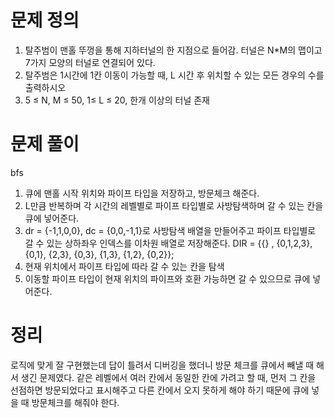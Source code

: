 # 문제 정의

1. 탈주범이 맨홀 뚜껑을 통해 지하터널의 한 지점으로 들어감. 터널은 N*M의 맵이고 7가지 모양의 터널로 연결되어 있다.
2. 탈주범은 1시간에 1칸 이동이 가능할 때, L 시간 후 위치할 수 있는 모든 경우의 수를 출력하시오
3. 5 ≤ N, M ≤ 50, 1≤ L ≤ 20, 한개 이상의 터널 존재

# 문제 풀이

bfs

1. 큐에 맨홀 시작 위치와 파이프 타입을 저장하고, 방문체크 해준다.
2. L만큼 반복하며 각 시간의 레벨별로 파이프 타입별로 사방탐색하며 갈 수 있는 칸을 큐에 넣어준다.
3. dr = {-1,1,0,0}, dc = {0,0,-1,1}로 사방탐색 배열을 만들어주고 파이프 타입별로 갈 수 있는 상하좌우 인덱스를 이차원 배열로 저장해준다. DIR = {{} , {0,1,2,3}, {0,1}, {2,3}, {0,3}, {1,3}, {1,2}, {0,2}};
4. 현재 위치에서 파이프 타입에 따라 갈 수 있는 칸을 탐색
5. 이동할 파이프 타입이 현재 위치의 파이프와 호환 가능하면 갈 수 있으므로 큐에 넣어준다.

# 정리

로직에 맞게 잘 구현했는데 답이 틀려서 디버깅을 했더니 방문 체크를 큐에서 빼낼 때 해서 생긴 문제였다. 같은 레벨에서 여러 칸에서 동일한 칸에 가려고 할 때, 먼저 그 칸을 선점하면 방문되었다고 표시해주고 다른 칸에서 오지 못하게 해야 하기 때문에 큐에 넣을 때 방문체크를 해줘야 한다.